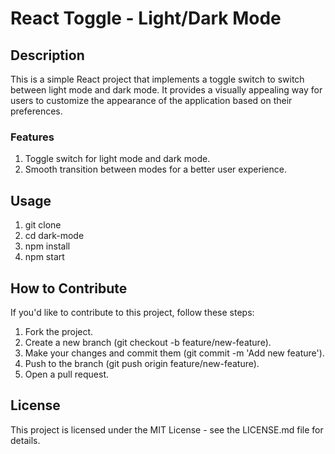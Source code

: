 # React Toggle - Light/Dark Mode

## Description

This is a simple React project that implements a toggle switch to switch between light mode and dark mode. It provides a visually appealing way for users to customize the appearance of the application based on their preferences.

### Features

1. Toggle switch for light mode and dark mode.
2. Smooth transition between modes for a better user experience.

## Usage

1. git clone
2. cd dark-mode
3. npm install
4. npm start

## How to Contribute

If you'd like to contribute to this project, follow these steps:

1. Fork the project.
2. Create a new branch (git checkout -b feature/new-feature).
3. Make your changes and commit them (git commit -m 'Add new feature').
4. Push to the branch (git push origin feature/new-feature).
5. Open a pull request.

## License

This project is licensed under the MIT License - see the LICENSE.md file for details.
